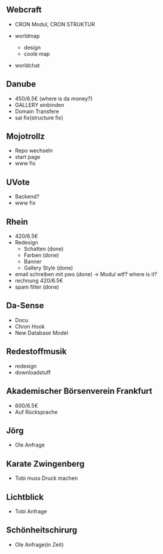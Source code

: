 Webcraft
--------

- CRON Modul, CRON STRUKTUR

- worldmap
    - design
    - coole map
- worldchat

Danube
------

- 450/6.5€ (where is da money?)
- GALLERY einbinden
- Domain Transfere
- sai fix(structure fix)

Mojotrollz
----------

- Repo wechseln
- start page
- www fix

UVote
-----

- Backend?
- www fix

Rhein
-----

- 420/6.5€
- Redesign
    - Schatten (done)
    - Farben   (done)
    - Banner
    - Gallery Style (done)
- email schreiben mit pws (done) -> Modul wtf? where is it?
- rechnung 420/6.5€
- spam filter (done)

Da-Sense
--------

- Docu
- Chron Hook
- New Database Model

Redestoffmusik
--------------

- redesign
- downloadstuff

Akademischer Börsenverein Frankfurt
-----------------------------------

- 600/6.5€
- Auf Rücksprache

Jörg
----

- Ole Anfrage

Karate Zwingenberg
------------------

- Tobi muss Druck machen

Lichtblick
----------

- Tobi Anfrage

Schönheitschirurg
-----------------

- Ole Anfrage(in Zeit)